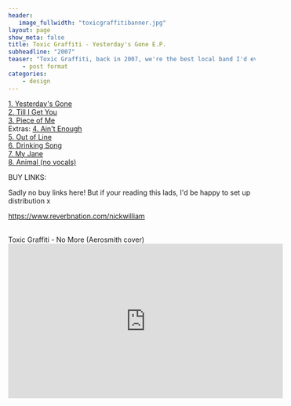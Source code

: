 ```yaml
---
header:
   image_fullwidth: "toxicgraffitibanner.jpg"
layout: page
show_meta: false
title: Toxic Graffiti - Yesterday's Gone E.P.
subheadline: "2007"
teaser: "Toxic Graffiti, back in 2007, we're the best local band I'd ever seen. They were my idea of a real rock 'n' roll band,"
    - post format
categories:
    - design 
---
```

<!--more-->
 <a href="https://www.reverbnation.com/nickwilliam/songs">1. Yesterday's Gone</a><br>
 <a href="https://www.amazon.com/Self-Telepathy-Nick-William/dp/B004QOATWU">2. Till I Get You</a><br>
 <a href="https://www.amazon.com/Self-Telepathy-Nick-William/dp/B004QOATWU">3. Piece of Me</a><br>
 Extras:
 <a href="https://www.amazon.com/Self-Telepathy-Nick-William/dp/B004QOATWU">4. Ain't Enough</a><br>
 <a href="https://www.amazon.com/Self-Telepathy-Nick-William/dp/B004QOATWU">5. Out of Line</a><br>
 <a href="https://www.reverbnation.com/nickwilliam/songs">6. Drinking Song</a><br>
 <a href="https://www.amazon.com/Self-Telepathy-Nick-William/dp/B004QOATWU">7. My Jane</a><br>
 <a href="https://www.amazon.com/Self-Telepathy-Nick-William/dp/B004QOATWU">8. Animal (no vocals)</a><br>

BUY LINKS:

Sadly no buy links here! But if your reading this lads, I'd be happy to set up distribution x


https://www.reverbnation.com/nickwilliam

<br>
Toxic Graffiti - No More (Aerosmith cover)<br>
  <iframe width="560" height="315" src="https://www.youtube.com/embed/BAEQupGFgbA" frameborder="0" allowfullscreen></iframe>

